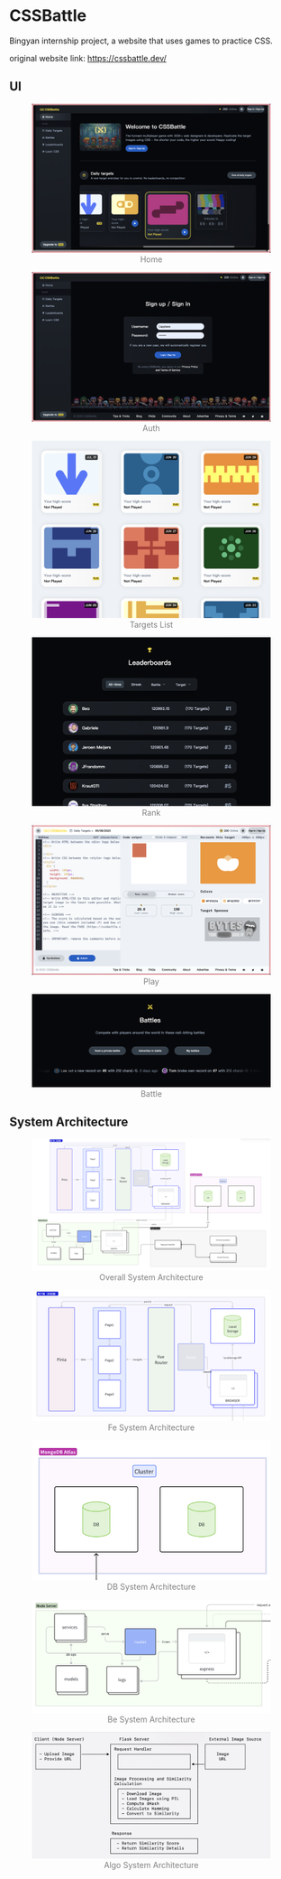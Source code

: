 # CSSBattle

Bingyan internship project, a website that uses games to practice CSS.

original website link: https://cssbattle.dev/

## UI

<figure>
    <img src="./docs/img/Snipaste_2024-07-04_23-10-32.png">
    <figcaption style="text-align: center; color: gray">Home</figcaption>
</figure>

<figure>
    <img src="./docs/img/Snipaste_2024-07-04_23-10-57.png">
    <figcaption style="text-align: center; color: gray">Auth</figcaption>
</figure>

<figure>
    <img src="./docs/img/Snipaste_2024-07-04_23-11-17.png">
    <figcaption style="text-align: center; color: gray">Targets List</figcaption>
</figure>

<figure>
    <img src="./docs/img/Snipaste_2024-07-04_23-11-36.png">
    <figcaption style="text-align: center; color: gray">Rank</figcaption>
</figure>

<figure>
    <img src="./docs/img/Snipaste_2024-07-04_23-11-52.png">
    <figcaption style="text-align: center; color: gray">Play</figcaption>
</figure>

<figure>
    <img src="./docs/img/Snipaste_2024-07-04_23-12-29.png">
    <figcaption style="text-align: center; color: gray">Battle</figcaption>
</figure>

## System Architecture

<figure>
    <img src="./docs/img/整个系统架构图.png">
    <figcaption style="text-align: center; color: gray">Overall System Architecture</figcaption>
</figure>

<figure>
    <img src="./docs/img/前端架构.png">
    <figcaption style="text-align: center; color: gray">Fe System Architecture</figcaption>
</figure>

<figure>
    <img src="./docs/img/数据库架构.png">
    <figcaption style="text-align: center; color: gray">DB System Architecture</figcaption>
</figure>

<figure>
    <img src="./docs/img/Node架构.png">
    <figcaption style="text-align: center; color: gray">Be System Architecture</figcaption>
</figure>

<figure>
    <img src="./docs/img/算法架构.png">
    <figcaption style="text-align: center; color: gray">Algo System Architecture</figcaption>
</figure>
